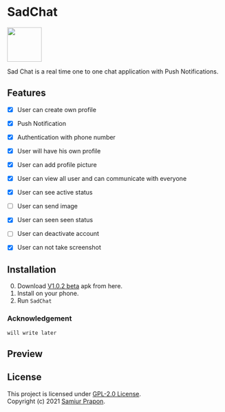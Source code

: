 # SadChat

<img src="https://raw.githubusercontent.com/samiurprapon/SadChat/main/app/src/main/ic_launcher-playstore.png" width="80">

Sad Chat is a real time one to one chat application with Push Notifications.


## Features
- [x] User  can create own profile
- [x] Push Notification
- [x] Authentication with phone number
- [x] User will have his own profile
- [x] User can add profile picture
- [x] User can view all user and can communicate with everyone
- [x] User can see active status
- [ ] User can send image
- [x] User can seen seen status
- [ ] User can deactivate account
- [x] User can not take screenshot


## Installation 
0)  Download [V1.0.2 beta](https://github.com/samiurprapon/SadChat/releases/download/v1.0.2/sadchat_v1.0.2_beta.apk) apk from here.
1)  Install on your phone. 
2)  Run `SadChat`

### Acknowledgement
`will write later`

## Preview

## License
This project is licensed under [GPL-2.0 License](https://github.com/samiurprapon/SadChat/blob/main/LICENSE).  
Copyright (c) 2021 [Samiur Prapon](https://samiurprapon.github.io/).
